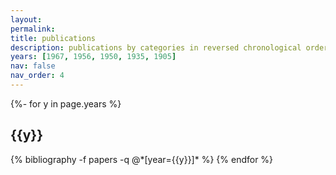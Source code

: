 ```yaml
---
layout: 
permalink: 
title: publications
description: publications by categories in reversed chronological order. generated by jekyll-scholar.
years: [1967, 1956, 1950, 1935, 1905]
nav: false
nav_order: 4
---
```

<!-- _pages/publications.md -->
<div class="publications">

{%- for y in page.years %}
  <h2 class="year">{{y}}</h2>
  {% bibliography -f papers -q @*[year={{y}}]* %}
{% endfor %}

</div>

